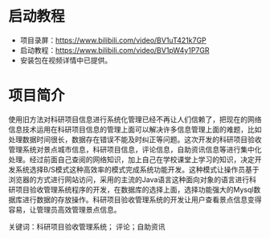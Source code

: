 # 启动教程

- 项目录屏：https://www.bilibili.com/video/BV1uT421k7GP
- 启动教程：https://www.bilibili.com/video/BV1pW4y1P7GR
- 安装包在视频详情中已提供。

# 项目简介
使用旧方法对科研项目信息进行系统化管理已经不再让人们信赖了，把现在的网络信息技术运用在科研项目信息的管理上面可以解决许多信息管理上面的难题，比如处理数据时间很长，数据存在错误不能及时纠正等问题。这次开发的科研项目验收管理系统对景点城市信息，科研项目信息，评论信息，自助资讯信息等进行集中化处理。经过前面自己查阅的网络知识，加上自己在学校课堂上学习的知识，决定开发系统选择B/S模式这种高效率的模式完成系统功能开发。这种模式让操作员基于浏览器的方式进行网站访问，采用的主流的Java语言这种面向对象的语言进行科研项目验收管理系统程序的开发，在数据库的选择上面，选择功能强大的Mysql数据库进行数据的存放操作。科研项目验收管理系统的开发让用户查看景点信息变得容易，让管理员高效管理景点信息。

关键词：科研项目验收管理系统； 评论；自助资讯
